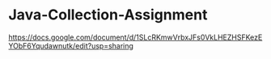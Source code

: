 # Java-Collection-Assignment

https://docs.google.com/document/d/1SLcRKmwVrbxJFs0VkLHEZHSFKezEYObF6Yqudawnutk/edit?usp=sharing
